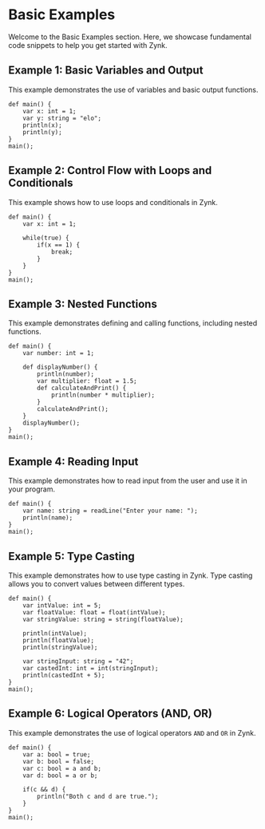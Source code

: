 # Basic Examples

Welcome to the Basic Examples section. Here, we showcase fundamental code snippets to help you get started with Zynk. 

## Example 1: Basic Variables and Output

This example demonstrates the use of variables and basic output functions.

    def main() {
        var x: int = 1;
        var y: string = "elo";
        println(x);
        println(y);
    }
    main();

## Example 2: Control Flow with Loops and Conditionals

This example shows how to use loops and conditionals in Zynk.

    def main() {
        var x: int = 1;

        while(true) {
            if(x == 1) {
                break;
            }
        }
    }
    main();

## Example 3: Nested Functions

This example demonstrates defining and calling functions, including nested functions.

    def main() {
        var number: int = 1;

        def displayNumber() {
            println(number);
            var multiplier: float = 1.5;
            def calculateAndPrint() {
                println(number * multiplier);
            }
            calculateAndPrint();
        }
        displayNumber();
    }
    main();

## Example 4: Reading Input

This example demonstrates how to read input from the user and use it in your program.

    def main() {
        var name: string = readLine("Enter your name: ");
        println(name);
    }
    main();

## Example 5: Type Casting

This example demonstrates how to use type casting in Zynk. Type casting allows you to convert values between different types.

    def main() {
        var intValue: int = 5;
        var floatValue: float = float(intValue);
        var stringValue: string = string(floatValue);
        
        println(intValue);
        println(floatValue);
        println(stringValue);
        
        var stringInput: string = "42";
        var castedInt: int = int(stringInput);
        println(castedInt + 5);
    }
    main();

## Example 6: Logical Operators (AND, OR)

This example demonstrates the use of logical operators `AND` and `OR` in Zynk.


    def main() {
        var a: bool = true;
        var b: bool = false;
        var c: bool = a and b;
        var d: bool = a or b;

        if(c && d) {
            println("Both c and d are true.");
        }
    }
    main();